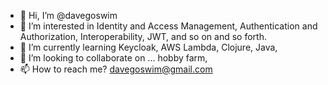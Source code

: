 - 👋 Hi, I’m @davegoswim
- 👀 I’m interested in Identity and Access Management, Authentication and Authorization, Interoperability, JWT, and so on and so forth.
- 🌱 I’m currently learning Keycloak, AWS Lambda, Clojure, Java, 
- 💞️ I’m looking to collaborate on ... hobby farm, 
- 📫 How to reach me? davegoswim@gmail.com

<!---
davegoswim/davegoswim is a ✨ special ✨ repository because its `README.md` (this file) appears on your GitHub profile.
You can click the Preview link to take a look at your changes.
--->
